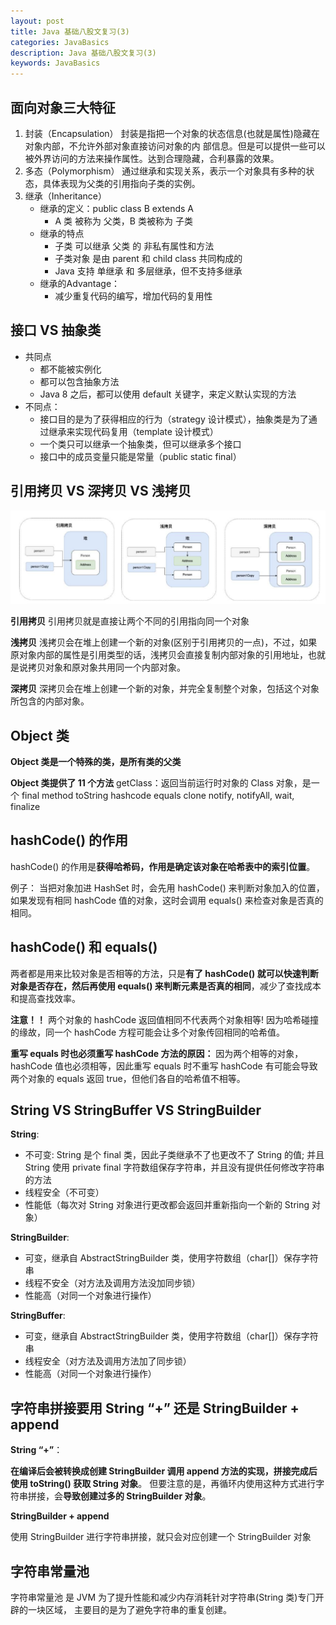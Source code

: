 ```yaml
---
layout: post
title: Java 基础八股文复习(3)
categories: JavaBasics
description: Java 基础八股文复习(3)
keywords: JavaBasics
---
```


## 面向对象三大特征

1. 封装（Encapsulation）
封装是指把一个对象的状态信息(也就是属性)隐藏在对象内部，不允许外部对象直接访问对象的内 部信息。但是可以提供一些可以被外界访问的方法来操作属性。达到合理隐藏，合利暴露的效果。
2. 多态（Polymorphism）
通过继承和实现关系，表示一个对象具有多种的状态，具体表现为父类的引用指向子类的实例。
3. 继承（Inheritance）
    * 继承的定义：public class B extends A
        * A 类 被称为 父类，B 类被称为 子类
    * 继承的特点
        * 子类 可以继承 父类 的 非私有属性和方法
        * 子类对象 是由 parent 和 child class 共同构成的
        * Java 支持 单继承 和 多层继承，但不支持多继承
    * 继承的Advantage：
        * 减少重复代码的编写，增加代码的复用性

## 接口 VS 抽象类

* 共同点
    * 都不能被实例化
    * 都可以包含抽象方法
    * Java 8 之后，都可以使用 default 关键字，来定义默认实现的方法
* 不同点：
    * 接口目的是为了获得相应的行为（strategy 设计模式），抽象类是为了通过继承来实现代码复用（template 设计模式）
    * 一个类只可以继承一个抽象类，但可以继承多个接口
    * 接口中的成员变量只能是常量（public static final）

## 引用拷贝 VS 深拷贝 VS 浅拷贝

![](/assets/images/shallowDeepCopy.png)

**引用拷贝**
引用拷贝就是直接让两个不同的引用指向同一个对象

**浅拷⻉**
浅拷⻉会在堆上创建一个新的对象(区别于引用拷⻉的一点)，不过，如果原对象内部的属性是引用类型的话，浅拷⻉会直接复制内部对象的引用地址，也就是说拷⻉对象和原对象共用同一个内部对象。

**深拷⻉**
深拷⻉会在堆上创建一个新的对象，并完全复制整个对象，包括这个对象所包含的内部对象。

## Object 类

**Object 类是一个特殊的类，是所有类的父类**

**Object 类提供了 11 个方法**
getClass：返回当前运行时对象的 Class 对象，是一个 final method
toString
hashcode
equals
clone
notify, notifyAll, wait, finalize

## hashCode() 的作用
hashCode() 的作用是**获得哈希码，作用是确定该对象在哈希表中的索引位置**。

例子：
当把对象加进 HashSet 时，会先用 hashCode() 来判断对象加入的位置，如果发现有相同 hashCode 值的对象，这时会调用 equals() 来检查对象是否真的相同。

## hashCode() 和 equals()
两者都是用来比较对象是否相等的方法，只是**有了 hashCode() 就可以快速判断对象是否存在，然后再使用 equals() 来判断元素是否真的相同**，减少了查找成本和提高查找效率。

**注意！！** 两个对象的 hashCode 返回值相同不代表两个对象相等! 因为哈希碰撞的缘故，同一个 hashCode 方程可能会让多个对象传回相同的哈希值。

**重写 equals 时也必须重写 hashCode 方法的原因：**
因为两个相等的对象，hashCode 值也必须相等，因此重写 equals 时不重写 hashCode 有可能会导致两个对象的 equals 返回 true，但他们各自的哈希值不相等。

## String VS StringBuffer VS StringBuilder
**String**: 
* 不可变: String 是个 final 类，因此子类继承不了也更改不了 String 的值; 并且 String 使用 private final 字符数组保存字符串，并且没有提供任何修改字符串的方法
* 线程安全（不可变）
* 性能低（每次对 String 对象进行更改都会返回并重新指向一个新的 String 对象）

**StringBuilder**: 
* 可变，继承自 AbstractStringBuilder 类，使用字符数组（char[]）保存字符串
* 线程不安全（对方法及调用方法没加同步锁）
* 性能高（对同一个对象进行操作）

**StringBuffer**: 
* 可变，继承自 AbstractStringBuilder 类，使用字符数组（char[]）保存字符串
* 线程安全（对方法及调用方法加了同步锁）
* 性能高（对同一个对象进行操作）

## 字符串拼接要用 String “+” 还是 StringBuilder + append

**String “+”**：

**在编译后会被转换成创建 StringBuilder 调用 append 方法的实现，拼接完成后使用 toString() 获取 String 对象**。
但要注意的是，再循环内使用这种方式进行字符串拼接，会**导致创建过多的 StringBuilder 对象**。

**StringBuilder + append**

使用 StringBuilder 进行字符串拼接，就只会对应创建一个 StringBuilder 对象

## 字符串常量池
字符串常量池 是 JVM 为了提升性能和减少内存消耗针对字符串(String 类)专⻔开辟的一块区域， 主要目的是为了避免字符串的重复创建。

